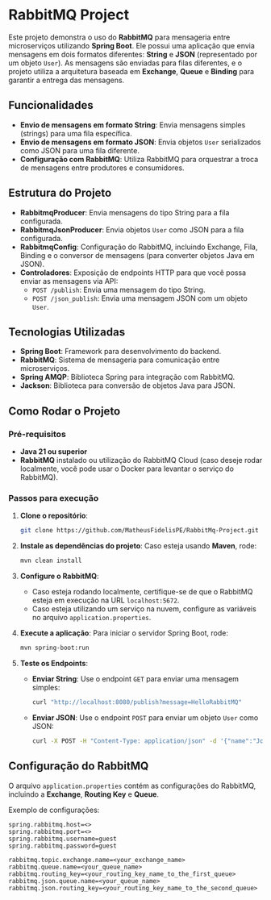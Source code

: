 
# RabbitMQ Project

Este projeto demonstra o uso do **RabbitMQ** para mensageria entre microserviços utilizando **Spring Boot**. Ele possui uma aplicação que envia mensagens em dois formatos diferentes: **String** e **JSON** (representado por um objeto `User`). As mensagens são enviadas para filas diferentes, e o projeto utiliza a arquitetura baseada em **Exchange**, **Queue** e **Binding** para garantir a entrega das mensagens.

## Funcionalidades

- **Envio de mensagens em formato String**: Envia mensagens simples (strings) para uma fila específica.
- **Envio de mensagens em formato JSON**: Envia objetos `User` serializados como JSON para uma fila diferente.
- **Configuração com RabbitMQ**: Utiliza RabbitMQ para orquestrar a troca de mensagens entre produtores e consumidores.
  
## Estrutura do Projeto

- **RabbitmqProducer**: Envia mensagens do tipo String para a fila configurada.
- **RabbitmqJsonProducer**: Envia objetos `User` como JSON para a fila configurada.
- **RabbitmqConfig**: Configuração do RabbitMQ, incluindo Exchange, Fila, Binding e o conversor de mensagens (para converter objetos Java em JSON).
- **Controladores**: Exposição de endpoints HTTP para que você possa enviar as mensagens via API:
  - `POST /publish`: Envia uma mensagem do tipo String.
  - `POST /json_publish`: Envia uma mensagem JSON com um objeto `User`.

## Tecnologias Utilizadas

- **Spring Boot**: Framework para desenvolvimento do backend.
- **RabbitMQ**: Sistema de mensageria para comunicação entre microserviços.
- **Spring AMQP**: Biblioteca Spring para integração com RabbitMQ.
- **Jackson**: Biblioteca para conversão de objetos Java para JSON.
  
## Como Rodar o Projeto

### Pré-requisitos

- **Java 21 ou superior**
- **RabbitMQ** instalado ou utilização do RabbitMQ Cloud (caso deseje rodar localmente, você pode usar o Docker para levantar o serviço do RabbitMQ).

### Passos para execução

1. **Clone o repositório**:
   ```bash
   git clone https://github.com/MatheusFidelisPE/RabbitMq-Project.git
   ```

2. **Instale as dependências do projeto**:
   Caso esteja usando **Maven**, rode:
   ```bash
   mvn clean install
   ```

3. **Configure o RabbitMQ**:
   - Caso esteja rodando localmente, certifique-se de que o RabbitMQ esteja em execução na URL `localhost:5672`.
   - Caso esteja utilizando um serviço na nuvem, configure as variáveis no arquivo `application.properties`.

4. **Execute a aplicação**:
   Para iniciar o servidor Spring Boot, rode:
   ```bash
   mvn spring-boot:run
   ```

5. **Teste os Endpoints**:
   - **Enviar String**:
     Use o endpoint `GET` para enviar uma mensagem simples:
     ```bash
     curl "http://localhost:8080/publish?message=HelloRabbitMQ"
     ```

   - **Enviar JSON**:
     Use o endpoint `POST` para enviar um objeto `User` como JSON:
     ```bash
     curl -X POST -H "Content-Type: application/json" -d '{"name":"John Doe","email":"johndoe@example.com"}' http://localhost:8080/json_publish
     ```

## Configuração do RabbitMQ

O arquivo `application.properties` contém as configurações do RabbitMQ, incluindo a **Exchange**, **Routing Key** e **Queue**.

Exemplo de configurações:
```properties
spring.rabbitmq.host=<>
spring.rabbitmq.port=<>
spring.rabbitmq.username=guest
spring.rabbitmq.password=guest

rabbitmq.topic.exchange.name=<your_exchange_name>
rabbitmq.queue.name=<your_queue_name>
rabbitmq.routing_key=<your_routing_key_name_to_the_first_queue>
rabbitmq.json.queue.name=<your_queue_name>
rabbitmq.json.routing_key=<your_routing_key_name_to_the_second_queue>
```

